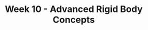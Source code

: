 ---
title: Week 10 - Advanced Rigid Body Concepts
contents:
  - date: 2024-03-18
    items:
      - type: lecture
        topics:
          - Rigid body kinematics, particles in noninertial frames, coriolis
  - date: 2024-03-20
    items:
      - type: lecture
        topics:
          - Parallel axis theorem
      - type: homework
        title: HW09
        link: "#"
        due_date: 2024-03-27
--- 